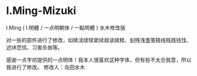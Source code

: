 # I.Ming-Mizuki
I.Ming ( I.明體 / 一点明朝体 / 一點明體 ) 水木修改版

对一些的部件进行了修改，如椟渎牍犊窦续觌读赎黩、刬残浅盏笺篯线贱践钱饯、述炢怸怵、习害杀凿等。

感谢一点字坊提供的一点明体！我本人很喜欢这种字体，但有些不太合我意，所以我进行了修改。
修改人：岛田水木
